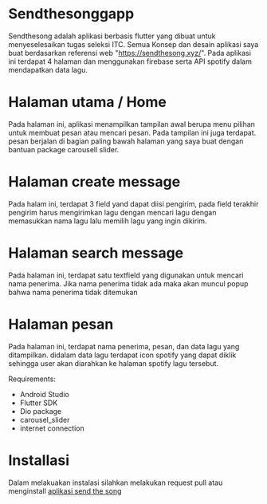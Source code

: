 # Sendthesonggapp

Sendthesong adalah aplikasi berbasis flutter yang dibuat untuk menyeselesaikan tugas seleksi ITC. Semua Konsep dan desain aplikasi saya buat berdasarkan referensi web "https://sendthesong.xyz/". Pada aplikasi ini terdapat 4 halaman dan menggunakan firebase serta API spotify dalam mendapatkan data lagu.

# Halaman utama / Home
  Pada halaman ini, aplikasi menampilkan tampilan awal berupa menu pilihan untuk membuat pesan atau mencari pesan. Pada tampilan ini juga terdapat. pesan berjalan di bagian paling bawah halaman yang saya buat dengan bantuan    package carousell slider. 
# Halaman create message 
  Pada halam ini, terdapat 3 field yand dapat diisi pengirim, pada field terakhir pengirim harus mengirimkan lagu dengan mencari lagu dengan memasukkan nama lagu lalu memilih lagu yang ingin dikirim.
# Halaman search message
  Pada halaman ini, terdapat satu textfield yang digunakan untuk mencari nama penerima. Jika nama penerima tidak ada maka akan muncul popup bahwa nama penerima tidak ditemukan
# Halaman pesan
  Pada halaman ini, terdapat nama penerima, pesan, dan data lagu yang ditampilkan. didalam data lagu terdapat icon spotify yang dapat diklik sehingga user akan diarahkan ke halaman spotify lagu tersebut.

Requirements:
  -  Android Studio
  -  Flutter SDK
  -  Dio package
  -  carousel_slider
  -  internet connection

# Installasi
  Dalam melakuakan instalasi silahkan melakukan request pull atau menginstall [aplikasi send the song ](https://github.com/imdito/sendthesongapp_muhammadpanditosetiawan_ITCMobile/blob/master/app-release.apk)
